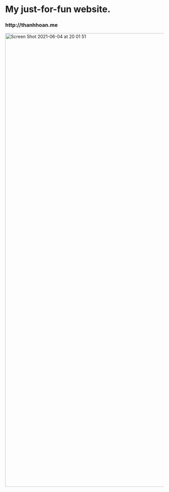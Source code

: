 # My just-for-fun website.
<h3>http://thanhhoan.me</h3>
<img width="1440" alt="Screen Shot 2021-06-04 at 20 01 51" src="https://user-images.githubusercontent.com/74335400/120805205-b5f97b80-c56f-11eb-9e4c-549e296ae412.png">
